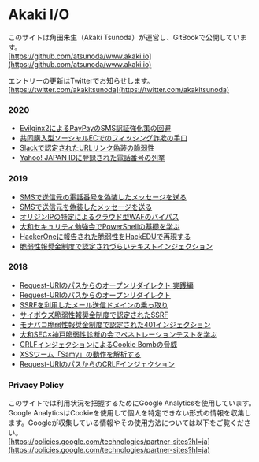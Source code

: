 # Akaki I/O

このサイトは角田朱生（Akaki Tsunoda）が運営し、GitBookで公開しています。  
[https://github.com/atsunoda/www.akaki.io](https://github.com/atsunoda/www.akaki.io)

エントリーの更新はTwitterでお知らせします。  
[https://twitter.com/akakitsunoda](https://twitter.com/akakitsunoda)

### 2020

* [Evilginx2によるPayPayのSMS認証強化策の回避](2020/bypass_2fa_with_evilginx2.md)
* [共同購入型ソーシャルECでのフィッシング詐欺の手口](2020/pinduoduo_phishing.md)
* [Slackで認定されたURLリンク偽装の脆弱性](2020/url_link_spoofing.md)
* [Yahoo! JAPAN IDに登録された電話番号の列挙](2020/phone_number_enumeration.md)

### 2019

* [SMSで送信元の電話番号を偽装したメッセージを送る](2019/sms_spoofing_2.md)
* [SMSで送信元を偽装したメッセージを送る](2019/sms_spoofing.md)
* [オリジンIPの特定によるクラウド型WAFのバイパス](2019/cloud-waf_bypass.md)
* [大和セキュリティ勉強会でPowerShellの基礎を学ぶ](2019/learning_powershell.md)
* [HackerOneに報告された脆弱性をHackEDUで再現する](2019/hackedu.md)
* [脆弱性報奨金制度で認定されづらいテキストインジェクション](2019/text_injection.md)

### 2018

* [Request-URIのパスからのオープンリダイレクト 実践編](2018/practical_open_redirect_via_path.md)
* [Request-URIのパスからのオープンリダイレクト](2018/open_redirect_via_path.md)
* [SSRFを利用したメール送信ドメインの乗っ取り](2018/smtp_domain_takeover.md)
* [サイボウズ脆弱性報奨金制度で認定されたSSRF](2018/ssrf_in_cybozu.md)
* [モナバコ脆弱性報奨金制度で認定された401インジェクション](2018/401i_in_monabako.md)
* [大和SEC×神戸脆弱性診断の会でペネトレーションテストを学ぶ](2018/learning_pentest_in_kobe.md)
* [CRLFインジェクションによるCookie Bombの脅威](2018/impact_of_cookie_bomb.md)
* [XSSワーム「Samy」の動作を解析する](2018/analyzing_samy_xss_worm.md)
* [Request-URIのパスからのCRLFインジェクション](2018/crlfi_via_path_of_request-uri.md)

### Privacy Policy

このサイトでは利用状況を把握するためにGoogle Analyticsを使用しています。Google AnalyticsはCookieを使用して個人を特定できない形式の情報を収集します。Googleが収集している情報やその使用方法については以下をご覧ください。  
[https://policies.google.com/technologies/partner-sites?hl=ja](https://policies.google.com/technologies/partner-sites?hl=ja)

